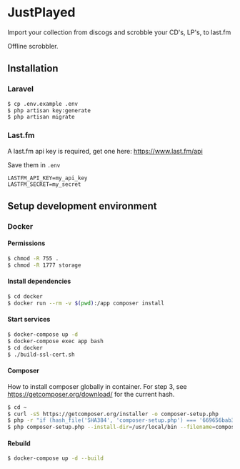 # JustPlayed

Import your collection from discogs and scrobble your CD's, LP's, to last.fm

Offline scrobbler.

## Installation

### Laravel

```bash
$ cp .env.example .env
$ php artisan key:generate
$ php artisan migrate
```

### Last.fm

A last.fm api key is required, get one here: https://www.last.fm/api

Save them in `.env`

```
LASTFM_API_KEY=my_api_key
LASTFM_SECRET=my_secret
```

## Setup development environment

### Docker

#### Permissions

```bash
$ chmod -R 755 .
$ chmod -R 1777 storage
```

#### Install dependencies

```bash
$ cd docker
$ docker run --rm -v $(pwd):/app composer install
```

#### Start services

```bash
$ docker-compose up -d
$ docker-compose exec app bash
$ cd docker
$ ./build-ssl-cert.sh
```

#### Composer

How to install composer globally in container.
For step 3, see https://getcomposer.org/download/ for the current hash.

```bash
$ cd ~
$ curl -sS https://getcomposer.org/installer -o composer-setup.php
$ php -r "if (hash_file('SHA384', 'composer-setup.php') === '669656bab3166a7aff8a7506b8cb2d1c292f042046c5a994c43155c0be6190fa0355160742ab2e1c88d40d5be660b410') { echo 'Installer verified'; } else { echo 'Installer corrupt'; unlink('composer-setup.php'); } echo PHP_EOL;"
$ php composer-setup.php --install-dir=/usr/local/bin --filename=composer
```

#### Rebuild

```bash
$ docker-compose up -d --build
```